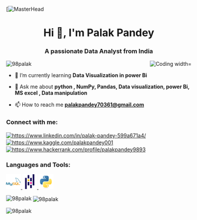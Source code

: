 [![MasterHead](https://www.teahub.io/photos/full/149-1499935_github-logo.jpg)
<h1 align="center">Hi 👋, I'm Palak Pandey</h1>
<h3 align="center">A passionate Data Analyst from India</h3>
<img align="right" alt="Coding width="400" src="https://cdn.dribbble.com/users/2131993/screenshots/15628402/media/7bb0d27e44d8c2eff47276ae86bfd6a3.png?compress=1&resize=400x300">
<p align="left"> <img src="https://komarev.com/ghpvc/?username=98palak&label=Profile%20views&color=0e75b6&style=flat" alt="98palak" /> </p>

- 🌱 I’m currently learning **Data Visualization in power Bi**

- 💬 Ask me about **python , NumPy, Pandas, Data visualization, power Bi, MS excel , Data manipulation**

- 📫 How to reach me **palakpandey70361@gmail.com**

<h3 align="left">Connect with me:</h3>
<p align="left">
<a href="https://linkedin.com/in/https://www.linkedin.com/in/palak-pandey-599a671a4/" target="blank"><img align="center" src="https://raw.githubusercontent.com/rahuldkjain/github-profile-readme-generator/master/src/images/icons/Social/linked-in-alt.svg" alt="https://www.linkedin.com/in/palak-pandey-599a671a4/" height="30" width="40" /></a>
<a href="https://kaggle.com/https://www.kaggle.com/palakpandey001" target="blank"><img align="center" src="https://raw.githubusercontent.com/rahuldkjain/github-profile-readme-generator/master/src/images/icons/Social/kaggle.svg" alt="https://www.kaggle.com/palakpandey001" height="30" width="40" /></a>
<a href="https://www.hackerrank.com/https://www.hackerrank.com/profile/palakpandey9893" target="blank"><img align="center" src="https://raw.githubusercontent.com/rahuldkjain/github-profile-readme-generator/master/src/images/icons/Social/hackerrank.svg" alt="https://www.hackerrank.com/profile/palakpandey9893" height="30" width="40" /></a>
</p>

<h3 align="left">Languages and Tools:</h3>
<p align="left"> <a href="https://www.mysql.com/" target="_blank" rel="noreferrer"> <img src="https://raw.githubusercontent.com/devicons/devicon/master/icons/mysql/mysql-original-wordmark.svg" alt="mysql" width="40" height="40"/> </a> <a href="https://pandas.pydata.org/" target="_blank" rel="noreferrer"> <img src="https://raw.githubusercontent.com/devicons/devicon/2ae2a900d2f041da66e950e4d48052658d850630/icons/pandas/pandas-original.svg" alt="pandas" width="40" height="40"/> </a> <a href="https://www.python.org" target="_blank" rel="noreferrer"> <img src="https://raw.githubusercontent.com/devicons/devicon/master/icons/python/python-original.svg" alt="python" width="40" height="40"/> </a> </p>

<p><img align="left" src="https://github-readme-stats.vercel.app/api/top-langs?username=98palak&show_icons=true&locale=en&layout=compact" alt="98palak" /></p>

<p>&nbsp;<img align="center" src="https://github-readme-stats.vercel.app/api?username=98palak&show_icons=true&locale=en" alt="98palak" /></p>

<p><img align="center" src="https://github-readme-streak-stats.herokuapp.com/?user=98palak&" alt="98palak" /></p>

